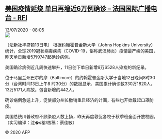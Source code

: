 <!--1594626885000-->
[美国疫情延烧 单日再增近6万例确诊 – 法国国际广播电台 - RFI](http://www.rfi.fr//cn/contenu/20200713-%E7%BE%8E%E5%9B%BD%E7%96%AB%E6%83%85%E5%BB%B6%E7%83%A7-%E5%8D%95%E6%97%A5%E5%86%8D%E5%A2%9E%E8%BF%916%E4%B8%87%E4%BE%8B%E7%A1%AE%E8%AF%8A)
------

<div>13/07/2020 - 08:05</div><img src="https://s.rfi.fr/media/display/df36ffee-c4d6-11ea-8c75-005056bf87d6/w:310/p:16x9/int0007b.200713140501.jpg"><div class="t-content__body u-clearfix"><div class="m-interstitial"></div><p>（法新社华盛顿13日电）    根据约翰霍普金斯大学（Johns Hopkins University）统计，全球2019冠状病毒疾病（COVID-19，俗称武汉肺炎）疫情最严峻的美国，昨天单日新增5万9747起确诊病例。</p><p>    美国确诊病例近几周快速攀升，11日创下单日新增6万6528人染疫的新纪录。</p><p>    位于马里兰州巴尔的摩（Baltimore）的约翰霍普金斯大学于当地12日晚间8时30分（台湾时间13日上午8 时30分）的数据显示，美国累计确诊数330万1820人，13万5171人病故，包含新增的442人。</p><p>    确诊病例急遽上升，促使部分州长撤销重启经济的计画，有些也开始戴起口罩防疫。</p><p>    美国总统川普政府不顾染疫人数上扬，昨天再度敦促各校于秋季班全面开放校园。（实习编译：沈�s榕/核稿：蔡佳敏）</p><p class="t-copyright">© 2020 AFP</p>        </div>
